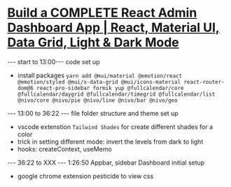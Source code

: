# [Build a COMPLETE React Admin Dashboard App | React, Material UI, Data Grid, Light & Dark Mode](https://www.youtube.com/watch?v=wYpCWwD1oz0)

--- start to 13:00--- code set up

- install packages
  `yarn add @mui/material @emotion/react @emotion/styled @mui/x-data-grid @mui/icons-material react-router-dom@6 react-pro-sidebar formik yup @fullcalendar/core @fullcalendar/daygrid @fullcalendar/timegrid @fullcalendar/list @nivo/core @nivo/pie @nivo/line @nivo/bar @nivo/geo`

--- 13:00 to 36:22 --- file folder structure and theme set up

- vscode extenstion `Tailwind Shades` for create different shades for a color
- trick in setting different mode: invert the levels from dark to light
- hooks: createContext, useMemo

--- 36:22 to XXX --- 1:26:50 Appbar, sidebar Dashboard initial setup

- google chrome extension pesticide to view css
